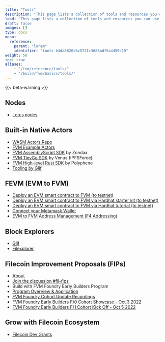 ```yaml
---
title: "Tools"
description: "This page lists a collection of tools and resources you can use to build ontop of the Filecoin network using the FVM."
lead: "This page lists a collection of tools and resources you can use to build ontop of the Filecoin network using the FVM."
draft: false
images: []
type: docs
menu:
  reference:
    parent: "lorem"
    identifier: "tools-b3da8820e6c5721c3688adf9a4d59c19"
weight: 50
toc: true
aliases:
    - "/fvm/reference/tools/"
    - "/build/fvm/basics/tools/"
---
```


{{< beta-warning >}}

## Nodes

- [Lotus nodes](https://lotus.filecoin.io/)

## Built-in Native Actors

- [WASM Actors Repo](https://github.com/filecoin-project/builtin-actors)
- [FVM Example Actors](https://github.com/filecoin-project/fvm-example-actors)
- [FVM AssemblyScript SDK](https://github.com/Zondax/fvm-as-sdk) by Zondax
- [FVM TinyGo SDK](https://www.notion.so/Filecoin-Virtual-Machine-FVM-Developer-Resources-94cabfd650184f4b9664bd4974e4d329) by Venus (IPFSForce)
- [FVM High-level Rust SDK](https://github.com/polyphene/fvm-rs-sdk) by Polyphene
- [Tooling by Glif](https://glif.io/)

## FEVM (EVM to FVM)

- [Deploy an EVM smart contract to FVM (to testnet)](https://observablehq.com/@jimpick/fvm-actor-code-playground-erc20-sans-events-wallaby-testne?collection=@jimpick/filecoin-virtual-machine)
- [Deploy an EVM smart contract to FVM via Hardhat starter kit (to testnet)](https://github.com/filecoin-project/FEVM-Hardhat-Kit)
- [Deploy an EVM smart contract to FVM via Hardhat tutorial (to testnet)](https://fvm.discourse.group/t/deploying-your-first-simple-solidity-smart-contract-on-the-filecoin-ethereum-virtual-machine-fevm/38)
- [Connect your Metamask Wallet](https://yosephks.medium.com/adding-fvm-wallaby-testnet-to-metamask-f1adeb85c46a)
- [EVM to FVM Address Management (F4 Addressing)](https://drive.google.com/file/d/17ngqxflu9B-gBqVl--5KqVhXsTLhkWtJ/view)

## Block Explorers

- [Glif](https://explorer.glif.io/actor/?network=hyperspace)
- [Filexplorer](https://explorer.filmine.io/)

## Filecoin Improvement Proposals (FIPs)

- [About](https://github.com/filecoin-project/FIPs)
- [Join the discussion #fil-fips](https://filecoinproject.slack.com/archives/C01EU76LPCJ)
- Build with FVM Foundry Early Builders Program
- [Program Overview & Application](https://airtable.com/shr48kiPOqjwxzX6u)
- [FVM Foundry Cohort Update Recordings](https://www.youtube.com/playlist?list=PL_0VrY55uV18DBdFIkN0jdBMF8nadVxWQ)
- [FVM Foundry Early Builders F/0 Cohort Showcase - Oct 3 2022](https://drive.google.com/file/d/1JLR45vSNScZX7edz9DxwlpYGnVfGm30Q/view?usp=sharing)
- [FVM Foundry Early Builders F/1 Cohort Kick Off - Oct 5 2022](https://drive.google.com/file/d/1mV0PMunDUvIBqmuNw9VjUJIf4zE4z9LV/view?usp=sharing)

## Grow with Filecoin Ecosystem

- [Filecoin Dev Grants](https://github.com/filecoin-project/devgrants)
